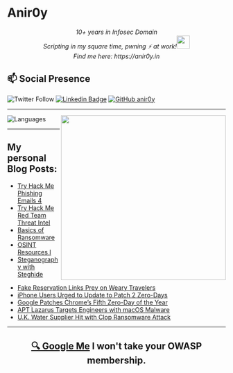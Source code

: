 # Anir0y


<p align="center"><em>10+ years in Infosec Domain<br>
  Scripting in my square time, pwning ⚡ at work!<img src="https://media.giphy.com/media/WUlplcMpOCEmTGBtBW/giphy.gif" width="30"> <br>
  Find me here: https://anir0y.in
</em></p>

## 📫 Social Presence

![Twitter Follow](https://img.shields.io/twitter/follow/anir0y?color=blue&style=for-the-badge&logo=twitter)
[![Linkedin Badge](https://img.shields.io/badge/Animesh%20Roy-Connect%20on%20linkedin-black?style=for-the-badge&logo=linkedin)](https://www.linkedin.com/in/anir0y/)
[![GitHub anir0y](https://img.shields.io/github/followers/anir0y?label=GitHub&style=for-the-badge&logo=github)](https://github.com/anir0y)

---

<img align='right' src="https://github-readme-stats.vercel.app/api?username=anir0y&show_icons=true&theme=dark" width="380">
<p align="left">
  <img  src="https://github-readme-stats.vercel.app/api/top-langs/?username=anir0y&layout=compact&hide=html,css" alt="Languages" />
</p>


---

## My personal Blog Posts:

<!-- CLASS:START -->
- [Try Hack Me Phishing Emails 4](https://classroom.anir0y.in/post/tryhackme-phishingemails4/)
- [Try Hack Me Red Team Threat Intel](https://classroom.anir0y.in/post/tryhackme-redteamthreatintel/)
- [Basics of Ransomware](https://classroom.anir0y.in/post/what_is_ransomware/)
- [OSINT Resources I](https://classroom.anir0y.in/post/osint_resources-i/)
- [Steganography with Steghide](https://classroom.anir0y.in/post/stegnography/)
<!-- CLASS:END -->


<!-- THREAT:START -->
- [Fake Reservation Links Prey on Weary Travelers](https://threatpost.com/reservation-links-prey-on-travelers/180462/)
- [iPhone Users Urged to Update to Patch 2 Zero-Days](https://threatpost.com/iphone-users-urged-to-update-to-patch-2-zero-days-under-attack/180448/)
- [Google Patches Chrome’s Fifth Zero-Day of the Year](https://threatpost.com/google-patches-chromes-fifth-zero-day-of-the-year/180432/)
- [APT Lazarus Targets Engineers with macOS Malware](https://threatpost.com/apt-lazarus-macos-malware/180426/)
- [U.K. Water Supplier Hit with Clop Ransomware Attack](https://threatpost.com/water-supplier-hit-clop-ransomware/180422/)
<!-- THREAT:END -->

---

<h2 align=center>
  <a href="https://google.com/search?q=@anir0y">🔍 Google Me</a> I won't take your OWASP membership. 
</h2>



